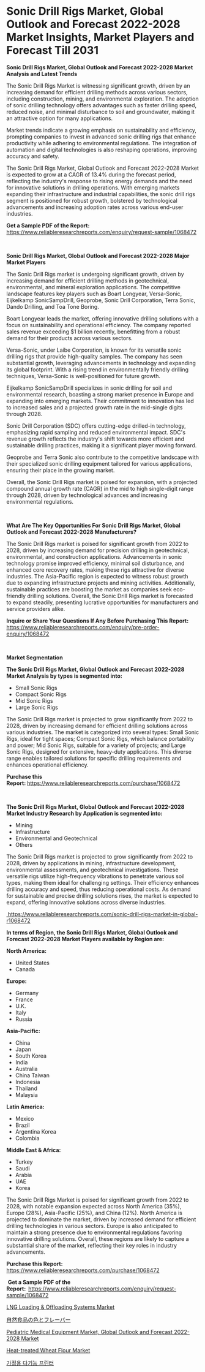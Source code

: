 <p><h1>Sonic Drill Rigs Market, Global Outlook and Forecast 2022-2028 Market Insights, Market Players and Forecast Till 2031</h1></p><p><strong>Sonic Drill Rigs Market, Global Outlook and Forecast 2022-2028 Market Analysis and Latest Trends</strong></p>
<p><p>The Sonic Drill Rigs Market is witnessing significant growth, driven by an increasing demand for efficient drilling methods across various sectors, including construction, mining, and environmental exploration. The adoption of sonic drilling technology offers advantages such as faster drilling speed, reduced noise, and minimal disturbance to soil and groundwater, making it an attractive option for many applications. </p><p>Market trends indicate a growing emphasis on sustainability and efficiency, prompting companies to invest in advanced sonic drilling rigs that enhance productivity while adhering to environmental regulations. The integration of automation and digital technologies is also reshaping operations, improving accuracy and safety. </p><p>The Sonic Drill Rigs Market, Global Outlook and Forecast 2022-2028 Market is expected to grow at a CAGR of 13.4% during the forecast period, reflecting the industry's response to rising energy demands and the need for innovative solutions in drilling operations. With emerging markets expanding their infrastructure and industrial capabilities, the sonic drill rigs segment is positioned for robust growth, bolstered by technological advancements and increasing adoption rates across various end-user industries.</p></p>
<p><strong>Get a Sample PDF of the Report:&nbsp;</strong> <a href="https://www.reliableresearchreports.com/enquiry/request-sample/1068472">https://www.reliableresearchreports.com/enquiry/request-sample/1068472</a></p>
<p>&nbsp;</p>
<p><strong>Sonic Drill Rigs Market, Global Outlook and Forecast 2022-2028 Major Market Players</strong></p>
<p><p>The Sonic Drill Rigs market is undergoing significant growth, driven by increasing demand for efficient drilling methods in geotechnical, environmental, and mineral exploration applications. The competitive landscape features key players such as Boart Longyear, Versa-Sonic, Eijkelkamp SonicSampDrill, Geoprobe, Sonic Drill Corporation, Terra Sonic, Dando Drilling, and Toa Tone Boring.</p><p>Boart Longyear leads the market, offering innovative drilling solutions with a focus on sustainability and operational efficiency. The company reported sales revenue exceeding $1 billion recently, benefitting from a robust demand for their products across various sectors.</p><p>Versa-Sonic, under Laibe Corporation, is known for its versatile sonic drilling rigs that provide high-quality samples. The company has seen substantial growth, leveraging advancements in technology and expanding its global footprint. With a rising trend in environmentally friendly drilling techniques, Versa-Sonic is well-positioned for future growth.</p><p>Eijkelkamp SonicSampDrill specializes in sonic drilling for soil and environmental research, boasting a strong market presence in Europe and expanding into emerging markets. Their commitment to innovation has led to increased sales and a projected growth rate in the mid-single digits through 2028.</p><p>Sonic Drill Corporation (SDC) offers cutting-edge drilled-in technology, emphasizing rapid sampling and reduced environmental impact. SDC's revenue growth reflects the industry's shift towards more efficient and sustainable drilling practices, making it a significant player moving forward.</p><p>Geoprobe and Terra Sonic also contribute to the competitive landscape with their specialized sonic drilling equipment tailored for various applications, ensuring their place in the growing market.</p><p>Overall, the Sonic Drill Rigs market is poised for expansion, with a projected compound annual growth rate (CAGR) in the mid to high single-digit range through 2028, driven by technological advances and increasing environmental regulations.</p></p>
<p>&nbsp;</p>
<p><strong>What Are The Key Opportunities For Sonic Drill Rigs Market, Global Outlook and Forecast 2022-2028 Manufacturers?</strong></p>
<p><p>The Sonic Drill Rigs market is poised for significant growth from 2022 to 2028, driven by increasing demand for precision drilling in geotechnical, environmental, and construction applications. Advancements in sonic technology promise improved efficiency, minimal soil disturbance, and enhanced core recovery rates, making these rigs attractive for diverse industries. The Asia-Pacific region is expected to witness robust growth due to expanding infrastructure projects and mining activities. Additionally, sustainable practices are boosting the market as companies seek eco-friendly drilling solutions. Overall, the Sonic Drill Rigs market is forecasted to expand steadily, presenting lucrative opportunities for manufacturers and service providers alike.</p></p>
<p><strong>Inquire or Share Your Questions If Any Before Purchasing This Report:</strong> <a href="https://www.reliableresearchreports.com/enquiry/pre-order-enquiry/1068472">https://www.reliableresearchreports.com/enquiry/pre-order-enquiry/1068472</a></p>
<p>&nbsp;</p>
<p><strong>Market Segmentation</strong></p>
<p><strong>The Sonic Drill Rigs Market, Global Outlook and Forecast 2022-2028 Market Analysis by types is segmented into:</strong></p>
<p><ul><li>Small Sonic Rigs</li><li>Compact Sonic Rigs</li><li>Mid Sonic Rigs</li><li>Large Sonic Rigs</li></ul></p>
<p><p>The Sonic Drill Rigs market is projected to grow significantly from 2022 to 2028, driven by increasing demand for efficient drilling solutions across various industries. The market is categorized into several types: Small Sonic Rigs, ideal for tight spaces; Compact Sonic Rigs, which balance portability and power; Mid Sonic Rigs, suitable for a variety of projects; and Large Sonic Rigs, designed for extensive, heavy-duty applications. This diverse range enables tailored solutions for specific drilling requirements and enhances operational efficiency.</p></p>
<p><strong>Purchase this Report:&nbsp;</strong><a href="https://www.reliableresearchreports.com/purchase/1068472">https://www.reliableresearchreports.com/purchase/1068472</a></p>
<p>&nbsp;</p>
<p><strong>The Sonic Drill Rigs Market, Global Outlook and Forecast 2022-2028 Market Industry Research by Application is segmented into:</strong></p>
<p><ul><li>Mining</li><li>Infrastructure</li><li>Environmental and Geotechnical</li><li>Others</li></ul></p>
<p><p>The Sonic Drill Rigs market is projected to grow significantly from 2022 to 2028, driven by applications in mining, infrastructure development, environmental assessments, and geotechnical investigations. These versatile rigs utilize high-frequency vibrations to penetrate various soil types, making them ideal for challenging settings. Their efficiency enhances drilling accuracy and speed, thus reducing operational costs. As demand for sustainable and precise drilling solutions rises, the market is expected to expand, offering innovative solutions across diverse industries.</p></p>
<p><a href="https://www.reliableresearchreports.com/sonic-drill-rigs-market-in-global-r1068472">&nbsp;https://www.reliableresearchreports.com/sonic-drill-rigs-market-in-global-r1068472</a></p>
<p><strong>In terms of Region, the Sonic Drill Rigs Market, Global Outlook and Forecast 2022-2028 Market Players available by Region are:</strong></p>
<p>
    <p> <strong> North America: </strong>
        <ul>
            <li>United States</li>
            <li>Canada</li>
        </ul>
        </p> 
    <p> <strong> Europe: </strong>
        <ul>
            <li>Germany</li>
            <li>France</li>
            <li>U.K.</li>
            <li>Italy</li>
            <li>Russia</li>
        </ul>
        </p> 
    <p> <strong> Asia-Pacific: </strong>
        <ul>
            <li>China</li>
            <li>Japan</li>
            <li>South Korea</li>
            <li>India</li>
            <li>Australia</li>
            <li>China Taiwan</li>
            <li>Indonesia</li>
            <li>Thailand</li>
            <li>Malaysia</li>
        </ul>
        </p> 
    <p> <strong> Latin America: </strong>
        <ul>
            <li>Mexico</li>
            <li>Brazil</li>
            <li>Argentina Korea</li>
            <li>Colombia</li>
        </ul>
        </p> 
    <p> <strong> Middle East & Africa: </strong>
        <ul>
            <li>Turkey</li>
            <li>Saudi</li>
            <li>Arabia</li>
            <li>UAE</li>
            <li>Korea</li>
        </ul>
    </p>
    </p>
<p><p>The Sonic Drill Rigs Market is poised for significant growth from 2022 to 2028, with notable expansion expected across North America (35%), Europe (28%), Asia-Pacific (25%), and China (12%). North America is projected to dominate the market, driven by increased demand for efficient drilling technologies in various sectors. Europe is also anticipated to maintain a strong presence due to environmental regulations favoring innovative drilling solutions. Overall, these regions are likely to capture a substantial share of the market, reflecting their key roles in industry advancements.</p></p>
<p><strong>Purchase this Report: </strong><a href="https://www.reliableresearchreports.com/purchase/1068472">https://www.reliableresearchreports.com/purchase/1068472</a></p>
<p>&nbsp;<strong>Get a Sample PDF of the Report:&nbsp;&nbsp;</strong><a href="https://www.reliableresearchreports.com/enquiry/request-sample/1068472">https://www.reliableresearchreports.com/enquiry/request-sample/1068472</a></p>
<p><strong></strong></p>
<p><p><a href="https://medium.com/@max.hudson54565/comprehensive-analysis-of-the-global-lng-loading-offloading-systems-market-growth-trends-79191a87ec97">LNG Loading & Offloading Systems Market</a></p><p><a href="https://medium.com/@rosaleen41t7a/%E3%82%B0%E3%83%AD%E3%83%BC%E3%83%90%E3%83%AB%E3%83%8A%E3%83%81%E3%83%A5%E3%83%A9%E3%83%AB%E3%83%95%E3%83%BC%E3%83%89%E3%82%AB%E3%83%A9%E3%83%BC-%E3%83%95%E3%83%AC%E3%83%BC%E3%83%90%E3%83%BC%E3%83%9E%E3%83%BC%E3%82%B1%E3%83%83%E3%83%88-%E8%A3%BD%E5%93%81%E3%82%BF%E3%82%A4%E3%83%97-%E5%8B%95%E7%89%A9%E3%82%B9%E3%83%91%E3%82%A4%E3%82%B9-%E6%A4%8D%E7%89%A9%E3%82%B9%E3%83%91%E3%82%A4%E3%82%B9-%E3%82%A8%E3%83%B3%E3%83%89%E3%83%A6%E3%83%BC%E3%82%B6%E3%83%BC-%E5%9C%B0%E5%9F%9F%E3%81%AB%E7%84%A6%E7%82%B9%E3%82%92%E5%BD%93%E3%81%A6%E3%81%9F%E5%88%86%E6%9E%90%E3%81%A8%E4%BA%88%E6%B8%AC-2024-2031-5256a95b7ffd">自然食品の色とフレーバー</a></p><p><a href="https://github.com/AKSHATREPORTPRIME/Market-Research-Report-List-6/blob/main/pediatric-medical-equipment-market-global-outlook-and-forecast-2022-2028-market.md">Pediatric Medical Equipment Market, Global Outlook and Forecast 2022-2028 Market</a></p><p><a href="https://medium.com/@alan.buckland656/heat-treated-wheat-flour-market-forecasts-market-trends-and-impact-analysis-2024-2031-6d6a4f7dc9a4">Heat-treated Wheat Flour Market</a></p><p><a href="https://medium.com/@coremtymerich56566/%ED%99%88-%EB%8B%A4%EA%B8%B0%EB%8A%A5-%ED%94%84%EB%A6%B0%ED%84%B0-%EC%8B%9C%EC%9E%A5-%EC%A1%B0%EC%82%AC-%EB%B0%8F-%EC%82%B0%EC%97%85-%EB%B0%9C%EC%A0%84%EA%B3%BC-2031%EB%85%84%EA%B9%8C%EC%A7%80%EC%9D%98-%EC%A0%84%EB%A7%9D-57f8e2ea0329">가정용 다기능 프린터</a></p></p>